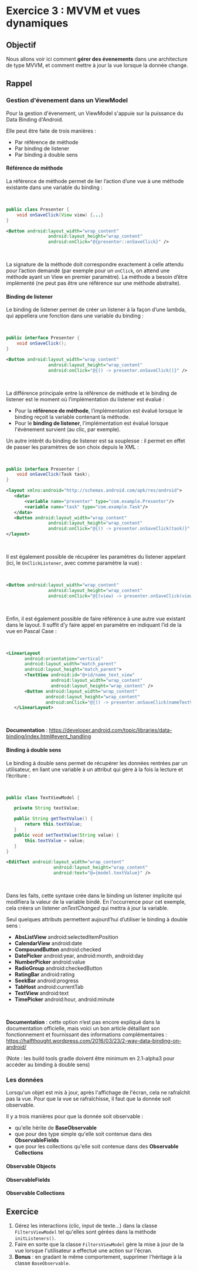 # Exercice 3 : MVVM et vues dynamiques

## Objectif

Nous allons voir ici comment **gérer des évenements** dans une architecture de type MVVM, et comment mettre à jour la vue lorsque la donnée change.

## Rappel

### Gestion d'évenement dans un ViewModel  

Pour la gestion d'évenement, un ViewModel s'appuie sur la puissance du Data Binding d'Android.

Elle peut être faite de trois manières : 
* Par référence de méthode
* Par binding de listener
* Par binding à double sens

#### Référence de méthode

La référence de méthode permet de lier l’action d’une vue à une méthode existante dans une variable du binding : 

<br/>

```java
public class Presenter {
    void onSaveClick(View view) {...}
} 
```
```xml
<Button android:layout_width="wrap_content" 
                android:layout_height="wrap_content"
                android:onClick="@{presenter::onSaveClick}" />
```

<br/>

La signature de la méthode doit correspondre exactement à celle attendu pour l’action demandé (par exemple pour un `onClick`, on attend une méthode ayant un View en premier paramètre).
La méthode a besoin d’être implémenté (ne peut pas être une référence sur une méthode abstraite).

#### Binding de listener

Le binding de listener permet de créer un listener à la façon d’une lambda, qui appellera une fonction dans une variable du binding :

<br/>

```java
public interface Presenter {
    void onSaveClick();
} 
```
```xml
<Button android:layout_width="wrap_content" 
                android:layout_height="wrap_content"
                android:onClick="@{() -> presenter.onSaveClick()}" />
```

<br/>

La différence principale entre la référence de méthode et le binding de listener est le moment où l’implémentation du listener est évalué : 

* Pour la **référence de méthode**, l’implémentation est évalué lorsque le binding reçoit la variable contenant la méthode. 
* Pour le **binding de listener**, l’implémentation est évalué lorsque l'événement survient (au clic, par exemple).

Un autre intérêt du binding de listener est sa souplesse : il permet en effet de passer les paramètres de son choix depuis le XML : 

<br/>

```java
public interface Presenter {
    void onSaveClick(Task task);
} 
```
```xml
<layout xmlns:android="http://schemas.android.com/apk/res/android">
   <data>
       <variable name="presenter" type="com.example.Presenter"/>
       <variable name="task" type="com.example.Task"/>
   </data>
   <Button android:layout_width="wrap_content" 
                android:layout_height="wrap_content"
                android:onClick="@{() -> presenter.onSaveClick(task)}" />
</layout>
```

<br/>

Il est également possible de récupérer les paramètres du listener appelant (ici, le `OnClickListener`, avec comme paramètre la vue) :

<br/>

```xml
<Button android:layout_width="wrap_content" 
                android:layout_height="wrap_content"
                android:onClick="@{(view) -> presenter.onSaveClick(view)}" />
```

<br/>

Enfin, il est également possible de faire référence à une autre vue existant dans le layout. Il suffit d’y faire appel en paramètre en indiquant l’id de la vue en Pascal Case : 

<br/>

```xml
<LinearLayout
       android:orientation="vertical"
       android:layout_width="match_parent"
       android:layout_height="match_parent">
       <TextView android:id="@+id/name_text_view" 
                 android:layout_width="wrap_content"
                 android:layout_height="wrap_content" />
       <Button android:layout_width="wrap_content" 
               android:layout_height="wrap_content"
               android:onClick="@{() -> presenter.onSaveClick(nameTextView)}" />
   </LinearLayout>
```

<br/>

**Documentation** : https://developer.android.com/topic/libraries/data-binding/index.html#event_handling

#### Binding à double sens

Le binding à double sens permet de récupérer les données rentrées par un utilisateur, en liant une variable à un attribut qui gère à la fois la lecture et l’écriture : 

<br/>

```java
public class TextViewModel {

   private String textValue;

   public String getTextValue() {
       return this.textValue;
   }
   public void setTextValue(String value) {
       this.textValue = value;
   }
} 
```
```xml
<EditText android:layout_width="wrap_content" 
                  android:layout_height="wrap_content" 
                  android:text="@={model.textValue}" />
```

<br/>

Dans les faits, cette syntaxe crée dans le binding un listener implicite qui modifiera la valeur de la variable bindé. En l'occurrence pour cet exemple, cela créera un listener *onTextChanged* qui mettra à jour la variable.

Seul quelques attributs permettent aujourd’hui d’utiliser le binding à double sens :

* **AbsListView**       android:selectedItemPosition
* **CalendarView** 	    android:date
* **CompoundButton**	android:checked
* **DatePicker** 		android:year, android:month, android:day
* **NumberPicker**      android:value
* **RadioGroup** 		android:checkedButton
* **RatingBar** 		android:rating
* **SeekBar** 		    android:progress
* **TabHost** 		    android:currentTab
* **TextView** 		    android:text
* **TimePicker**		android:hour, android:minute

<br/>

**Documentation** : cette option n’est pas encore expliqué dans la documentation officielle, mais voici un bon article détaillant son fonctionnement et fournissant des informations complémentaires : https://halfthought.wordpress.com/2016/03/23/2-way-data-binding-on-android/

(Note : les build tools gradle doivent être minimum en 2.1-alpha3 pour accéder au binding à double sens)

### Les données

Lorsqu'un objet est mis à jour, après l'affichage de l'écran, cela ne rafraîchit pas la vue.
Pour que la vue se rafraîchisse, il faut que la donnée soit observable.

Il y a trois manières pour que la donnée soit observable :

* qu'elle hérite de **BaseObservable** 
* que pour des type simple qu'elle soit contenue dans des **ObservableFields**
* que pour les collections qu'elle soit contenue dans des **Observable Collections**

#### Observable Objects
#### ObservableFields
#### Observable Collections

## Exercice

1. Gérez les interactions (clic, input de texte...) dans la classe `FiltersViewModel` tel qu'elles sont gérées dans la méthode `initListeners()`.
2. Faire en sorte que la classe `FiltersViewModel` gère la mise à jour de la vue lorsque l'utilisateur a effectué une action sur l'écran.
3. **Bonus** : en gradant le même comportement, supprimer l'héritage à la classe `BaseObservable`.